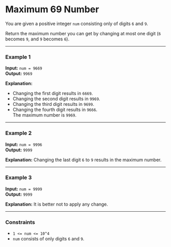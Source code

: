 # Maximum 69 Number

You are given a positive integer `num` consisting only of digits `6` and `9`.

Return the maximum number you can get by changing at most one digit (`6` becomes `9`, and `9` becomes `6`).

---

### Example 1

**Input:** `num = 9669`  
**Output:** `9969`  

**Explanation:**  
- Changing the first digit results in `6669`.  
- Changing the second digit results in `9969`.  
- Changing the third digit results in `9699`.  
- Changing the fourth digit results in `9666`.  
The maximum number is `9969`.  

---

### Example 2

**Input:** `num = 9996`  
**Output:** `9999`  

**Explanation:** Changing the last digit `6` to `9` results in the maximum number.  

---

### Example 3

**Input:** `num = 9999`  
**Output:** `9999`  

**Explanation:** It is better not to apply any change.  

---

### Constraints

- `1 <= num <= 10^4`  
- `num` consists of only digits `6` and `9`.  
